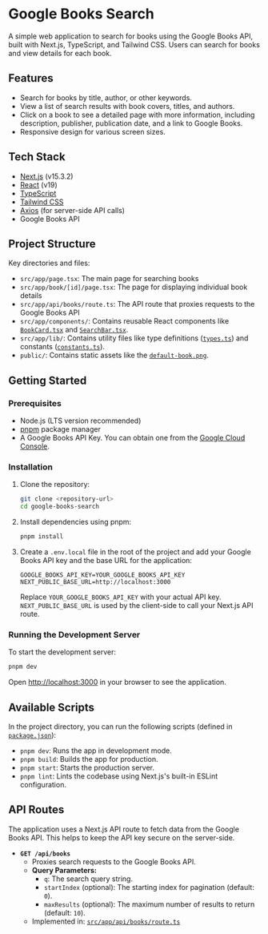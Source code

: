 # Google Books Search

A simple web application to search for books using the Google Books API, built with Next.js, TypeScript, and Tailwind CSS. Users can search for books and view details for each book.

## Features

* Search for books by title, author, or other keywords.
* View a list of search results with book covers, titles, and authors.
* Click on a book to see a detailed page with more information, including description, publisher, publication date, and a link to Google Books.
* Responsive design for various screen sizes.

## Tech Stack

* [Next.js](https://nextjs.org/) (v15.3.2)
* [React](https://reactjs.org/) (v19)
* [TypeScript](https://www.typescriptlang.org/)
* [Tailwind CSS](https://tailwindcss.com/)
* [Axios](https://axios-http.com/) (for server-side API calls)
* Google Books API

## Project Structure

Key directories and files:

* `src/app/page.tsx`: The main page for searching books
* `src/app/book/[id]/page.tsx`: The page for displaying individual book details
* `src/app/api/books/route.ts`: The API route that proxies requests to the Google Books API
* `src/app/components/`: Contains reusable React components like [`BookCard.tsx`](src/app/components/BookCard.tsx) and [`SearchBar.tsx`](src/app/components/SearchBar.tsx).
* `src/app/lib/`: Contains utility files like type definitions ([`types.ts`](src/app/lib/types.ts)) and constants ([`constants.ts`](src/app/lib/constants.ts)).
* `public/`: Contains static assets like the [`default-book.png`](public/default-book.png).

## Getting Started

### Prerequisites

* Node.js (LTS version recommended)
* [pnpm](https://pnpm.io/) package manager
* A Google Books API Key. You can obtain one from the [Google Cloud Console](https://console.cloud.google.com/apis/library/books.googleapis.com).

### Installation

1. Clone the repository:

    ```bash
    git clone <repository-url>
    cd google-books-search
    ```

2. Install dependencies using pnpm:

    ```bash
    pnpm install
    ```

3. Create a `.env.local` file in the root of the project and add your Google Books API key and the base URL for the application:

    ```env
    GOOGLE_BOOKS_API_KEY=YOUR_GOOGLE_BOOKS_API_KEY
    NEXT_PUBLIC_BASE_URL=http://localhost:3000
    ```

    Replace `YOUR_GOOGLE_BOOKS_API_KEY` with your actual API key. `NEXT_PUBLIC_BASE_URL` is used by the client-side to call your Next.js API route.

### Running the Development Server

To start the development server:

```bash
pnpm dev
```

Open [http://localhost:3000](http://localhost:3000) in your browser to see the application.

## Available Scripts

In the project directory, you can run the following scripts (defined in [`package.json`](package.json)):

* `pnpm dev`: Runs the app in development mode.
* `pnpm build`: Builds the app for production.
* `pnpm start`: Starts the production server.
* `pnpm lint`: Lints the codebase using Next.js's built-in ESLint configuration.

## API Routes

The application uses a Next.js API route to fetch data from the Google Books API. This helps to keep the API key secure on the server-side.

* **`GET /api/books`**
  * Proxies search requests to the Google Books API.
  * **Query Parameters:**
    * `q`: The search query string.
    * `startIndex` (optional): The starting index for pagination (default: `0`).
    * `maxResults` (optional): The maximum number of results to return (default: `10`).
  * Implemented in: [`src/app/api/books/route.ts`](src/app/api/books/route.ts)

